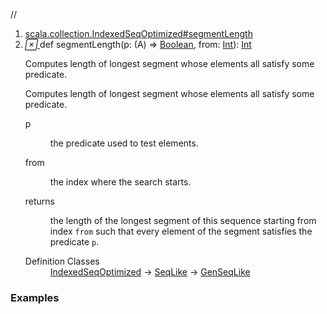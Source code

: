 //
<ol>
<li><a href="https://www.scala-lang.org/api/2.12.3/scala/collection/mutable/ArrayBuffer.html#segmentLength(p:A=>Boolean,from:Int):Int">scala.collection.IndexedSeqOptimized#segmentLength</a></li>
<li name="scala.collection.IndexedSeqOptimized#segmentLength" visbl="pub" class="indented0 " data-isabs="false" fullcomment="yes" group="Ungrouped"> <a id="segmentLength(p:A=>Boolean,from:Int):Int"></a><a id="segmentLength((A)⇒Boolean,Int):Int"></a> <span class="permalink"> <a href="../../../scala/collection/mutable/ArrayBuffer.html#segmentLength(p:A=>Boolean,from:Int):Int" title="Permalink"> <i class="material-icons"></i> </a> </span> <span class="modifier_kind"> <span class="modifier"></span> <span class="kind">def</span> </span> <span class="symbol"> <span class="name">segmentLength</span><span class="params">(<span name="p">p: (<span class="extype" name="scala.collection.mutable.ArrayBuffer.A">A</span>) ⇒ <a href="../../Boolean.html" class="extype" name="scala.Boolean">Boolean</a></span>, <span name="from">from: <a href="../../Int.html" class="extype" name="scala.Int">Int</a></span>)</span><span class="result">: <a href="../../Int.html" class="extype" name="scala.Int">Int</a></span> </span> <p class="shortcomment cmt">Computes length of longest segment whose elements all satisfy some predicate.</p>
 <div class="fullcomment">
  <div class="comment cmt">
   <p>Computes length of longest segment whose elements all satisfy some predicate.</p>
  </div>
  <dl class="paramcmts block">
   <dt class="param">
    p
   </dt>
   <dd class="cmt">
    <p>the predicate used to test elements.</p>
   </dd>
   <dt class="param">
    from
   </dt>
   <dd class="cmt">
    <p>the index where the search starts.</p>
   </dd>
   <dt>
    returns
   </dt>
   <dd class="cmt">
    <p>the length of the longest segment of this sequence starting from index <code>from</code> such that every element of the segment satisfies the predicate <code>p</code>.</p>
   </dd>
  </dl>
  <dl class="attributes block"> 
   <dt>
    Definition Classes
   </dt>
   <dd>
    <a href="../IndexedSeqOptimized.html" class="extype" name="scala.collection.IndexedSeqOptimized">IndexedSeqOptimized</a> → 
    <a href="../SeqLike.html" class="extype" name="scala.collection.SeqLike">SeqLike</a> → 
    <a href="../GenSeqLike.html" class="extype" name="scala.collection.GenSeqLike">GenSeqLike</a>
   </dd>
  </dl>
 </div> </li>
        </ol>


### Examples















